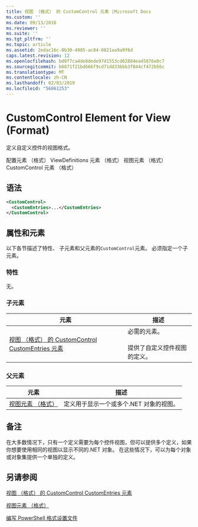 ```yaml
---
title: 视图 （格式） 的 CustomControl 元素 |Microsoft Docs
ms.custom: ''
ms.date: 09/13/2016
ms.reviewer: ''
ms.suite: ''
ms.tgt_pltfrm: ''
ms.topic: article
ms.assetid: 2edac16c-0b30-4985-ac84-0821aa9a9f6d
caps.latest.revision: 12
ms.openlocfilehash: bd0f7ca4de8dede97d1553cd62884ea45876e0c7
ms.sourcegitcommit: b6871f21bd666f9cd71dd336bb3f844cf472b56c
ms.translationtype: MT
ms.contentlocale: zh-CN
ms.lasthandoff: 02/03/2019
ms.locfileid: "56861253"
---
```

# <a name="customcontrol-element-for-view-format"></a>CustomControl Element for View (Format)

定义自定义控件的视图格式。

配置元素 （格式） ViewDefinitions 元素 （格式） 视图元素 （格式） CustomControl 元素 （格式）

## <a name="syntax"></a>语法

```xml
<CustomControl>
  <CustomEntries>...</CustomEntries>
</CustomControl>
```

## <a name="attributes-and-elements"></a>属性和元素

以下各节描述了特性、 子元素和父元素的`CustomControl`元素。 必须指定一个子元素。

### <a name="attributes"></a>特性

无。

### <a name="child-elements"></a>子元素

|元素|描述|
|-------------|-----------------|
|[视图 （格式） 的 CustomControl CustomEntries 元素](./customentries-element-for-customcontrol-for-view-format.md)|必需的元素。<br /><br /> 提供了自定义控件视图的定义。|

### <a name="parent-elements"></a>父元素

|元素|描述|
|-------------|-----------------|
|[视图元素 （格式）](./view-element-format.md)|定义用于显示一个或多个.NET 对象的视图。|

## <a name="remarks"></a>备注

在大多数情况下，只有一个定义需要为每个控件视图，但可以提供多个定义，如果你想要使用相同的视图以显示不同的.NET 对象。 在这些情况下，可以为每个对象或对象集提供一个单独的定义。

## <a name="see-also"></a>另请参阅

[视图 （格式） 的 CustomControl CustomEntries 元素](./customentries-element-for-customcontrol-for-view-format.md)

[视图元素 （格式）](./view-element-format.md)

[编写 PowerShell 格式设置文件](./writing-a-powershell-formatting-file.md)
